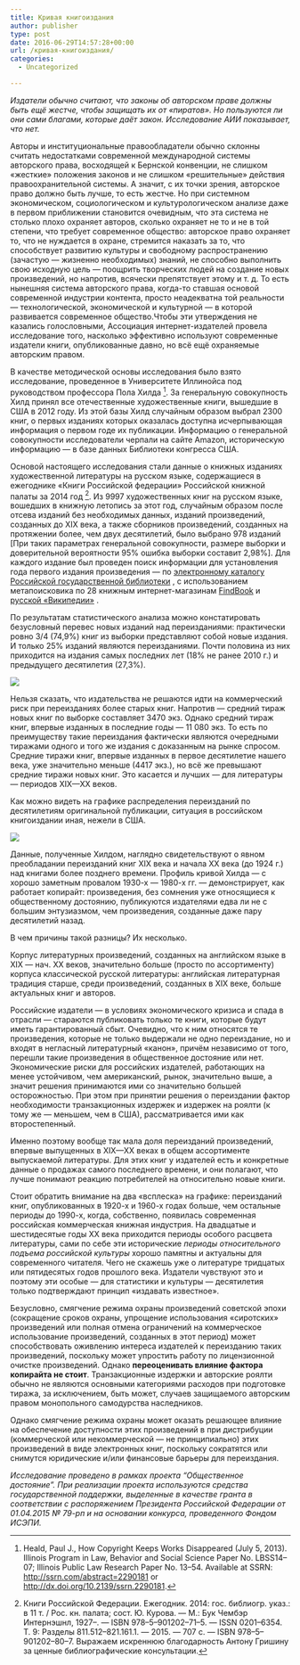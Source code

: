 ```yaml
---
title: Кривая книгоиздания
author: publisher
type: post
date: 2016-06-29T14:57:28+00:00
url: /кривая-книгоиздания/
categories:
  - Uncategorized

---
```

*Издатели обычно считают, что законы об авторском праве должны быть ещё жестче, чтобы защищать их от «пиратов». Но пользуются ли они сами благами, которые даёт закон. Исследование АИИ показывает, что нет.*

Авторы и институциональные правообладатели обычно склонны считать недостатками современной международной системы авторского права, восходящей к Бернской конвенции, не слишком «жесткие» положения законов и не слишком «решительные» действия правоохранительной системы. А значит, с их точки зрения, авторское право должно быть лучше, то есть жестче. Но при системном экономическом, социологическом и культурологическом анализе даже в первом приближении становится очевидным, что эта система не столько плохо охраняет авторов, сколько охраняет не то и не в той степени, что требует современное общество: авторское право охраняет то, что не нуждается в охране, стремится наказать за то, что способствует развитию культуры и свободному распространению (зачастую — жизненно необходимых) знаний, не способно выполнить свою исходную цель — поощрить творческих людей на создание новых произведений, но напротив, всячески препятствует этому и т. д. То есть нынешняя система авторского права, когда-то ставшая основой современной индустрии контента, просто неадекватна той реальности — технологической, экономической и культурной — в которой развивается современное общество.Чтобы эти утверждения не казались голословными, Ассоциация интернет-издателей провела исследование того, насколько эффективно используют современные издатели книги, опубликованные давно, но всё ещё охраняемые авторским правом.

В качестве методической основы исследования было взято исследование, проведенное в Университете Иллинойса под руководством профессора Пола Хилда [^1]. За генеральную совокупность Хилд принял все отечественные художественные книги, вышедшие в США в 2012 году. Из этой базы Хилд случайным образом выбрал 2300 книг, о первых изданиях которых оказалась доступна исчерпывающая информация о первом годе их публикации. Информацию о генеральной совокупности исследователи черпали на сайте Amazon, историческую информацию — в базе данных Библиотеки конгресса США.

Основой настоящего исследования стали данные о книжных изданиях художественной литературы на русском языке, содержащиеся в ежегоднике «Книги Российской федерации» Российской книжной палаты за 2014 год [^2]. Из 9997 художественных книг на русском языке, вошедших в книжную летопись за этот год, случайным образом после отсева изданий без необходимых данных, изданий произведений, созданных до XIX века, а также сборников произведений, созданных на протяжении более, чем двух десятилетий, было выбрано 978 изданий [При таких параметрах генеральной совокупности, размере выборки и доверительной вероятности 95% ошибка выборки составит 2,98%]. Для каждого издание был проведен поиск информации для установления года первого издания произведения — по [электронному каталогу Российской государственной библиотеки][1] , с использованием метапоисковика по 28 книжным интернет-магазинам [FindBook][2] и [русской «Википедии»][3] .

По результатам статистического анализа можно констатировать безусловный перевес новых изданий над переизданиями: практически ровно 3/4 (74,9%) книг из выборки представляют собой новые издания. И только 25% изданий являются переизданиями. Почти половина из них приходится на издания самых последних лет (18% не ранее 2010 г.) и предыдущего десятилетия (27,3%).

![][4] 

Нельзя сказать, что издательства не решаются идти на коммерческий риск при переизданиях более старых книг. Напротив — cредний тираж новых книг по выборке составляет 3470 экз. Однако средний тираж книг, впервые изданных в последние годы — 11 080 экз. То есть по преимуществу такие переиздания фактически являются очередными тиражами одного и того же издания с доказанным на рынке спросом. Средние тиражи книг, впервые изданных в первое десятилетие нашего века, уже значительно меньше (4417 экз.), но всё же превышают средние тиражи новых книг. Это касается и лучших — для литературы — периодов XIX—XX веков.

Как можно видеть на графике распределения переизданий по десятилетиям оригинальной публикации, ситуация в российском книгоиздании иная, нежели в США.

![][5]

Данные, полученные Хилдом, наглядно свидетельствуют о явном преобладании переизданий книг XIX века и начала XX века (до 1924 г.) над книгами более позднего времени. Профиль кривой Хилда — с хорошо заметным провалом 1930-х — 1980-х гг. — демонстрирует, как работает копирайт: произведения, без сомнения уже относящиеся к общественному достоянию, публикуются издателями едва ли не с большим энтузиазмом, чем произведения, созданные даже пару десятилетий назад.

В чем причины такой разницы? Их несколько.

Корпус литературных произведений, созданных на английском языке в XIX — нач. XX веков, значительно больше (просто по ассортименту) корпуса классической русской литературы: английская литературная традиция старше, среди произведений, созданных в XIX веке, больше актуальных книг и авторов.

Российские издатели — в условиях экономического кризиса и спада в отрасли — стараются публиковать только те книги, которые будут иметь гарантированный сбыт. Очевидно, что к ним относятся те произведения, которые не только выдержали не одно переиздание, но и входят в негласный литературный «канон», причём независимо от того, перешли такие произведения в общественное достояние или нет. Экономические риски для российских издателей, работающих на менее устойчивом, чем американский, рынок, значительно выше, а значит решения принимаются ими со значительно большей осторожностью. При этом при принятии решения о переиздании фактор необходимости транзакционных издержек и издержек на роялти (к тому же — меньшем, чем в США), рассматривается ими как второстепенный.

Именно поэтому вообще так мала доля переизданий произведений, впервые выпущенных в XIX—XX веках в общем ассортименте выпускаемой литературы. Для этих книг у издателей есть и конкретные данные о продажах самого последнего времени, и они полагают, что лучше понимают реакцию потребителей на относительно новые книги.

Стоит обратить внимание на два «всплеска» на графике: переизданий книг, опубликованных в 1920-х и 1960-х годах больше, чем остальные периоды до 1990-х, когда, собственно, появилась современная российская коммерческая книжная индустрия. На двадцатые и шестидесятые годы ХХ века приходится периоды особого расцвета литературы, сами по себе эти исторические _периоды относительного подъема российской культуры_ хорошо памятны и актуальны для современного читателя. Чего не скажешь уже о литературе тридцатых или пятидесятых годов прошлого века. Издатели чувствуют это и поэтому эти особые — для статистики и культуры — десятилетия только подтверждают принцип «издавать известное».

Безусловно, смягчение режима охраны произведений советской эпохи (сокращение сроков охраны, упрощение использования «сиротских» произведений или полная отмена ограничений на коммерческое использование произведений, созданных в этот период) может способствовать оживлению интереса издателей к переизданию таких произведений, поскольку может упростить работу по лицензионной очистке произведений. Однако **переоценивать влияние фактора копирайта не стоит**. Транзакционные издержки и авторские роялти обычно не являются основными категориями расходов при подготовке тиража, за исключением, быть может, случаев защищаемого авторским правом монопольного самодурства наследников.

Однако смягчение режима охраны может оказать решающее влияние на обеспечение доступности этих произведений в при дистрибуции (коммерческой или некоммерческой — не принципиально) этих произведений в виде электронных книг, поскольку сократятся или снимутся юридические и/или финансовые барьеры для переиздания.<a name="_GoBack"></a>

_Исследование проведено в рамках проекта &#8220;Общественное достояние&#8221;. При реализации проекта используются средства государственной поддержки, выделенные в качестве гранта в соответствии с распоряжением Президента Российской Федерации от 01.04.2015 № 79-рп и на основании конкурса, проведенного Фондом ИСЭПИ._

 [1]: http://old.rsl.ru/
 [2]: http://findbook.ru/
 [3]: https://ru.wikipedia.org/wiki/%D0%97%D0%B0%D0%B3%D0%BB%D0%B0%D0%B2%D0%BD%D0%B0%D1%8F_%D1%81%D1%82%D1%80%D0%B0%D0%BD%D0%B8%D1%86%D0%B0
 [4]: http://f.cl.ly/items/1p4136052x3l2j271f04/ratio.jpg
 [5]: https://i.imgur.com/eJYQcM5.png
 
 [^1]: Heald, Paul J., How Copyright Keeps Works Disappeared (July 5, 2013). Illinois Program in Law, Behavior and Social Science Paper No. LBSS14–07; Illinois Public Law Research Paper No. 13–54. Available at SSRN: <http://ssrn.com/abstract=2290181> or <http://dx.doi.org/10.2139/ssrn.2290181>.
 [^2]: Книги Российской Федерации. Ежегодник. 2014: гос. библиогр. указ.: в 11 т. / Рос. кн. палата; сост. Ю. Курова. — М.: Бук Чембэр Интернэшнл, 1927–. — ISBN 978–5–901202–71–5. — ISSN 0201–6354. Т. 9: Разделы 811.512–821.161.1. — 2015. — 707 с. — ISBN 978–5–901202–80–7. Выражаем искреннюю благодарность Антону Гришину за ценные библиографические консультации.